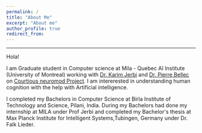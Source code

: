 ```yaml
---
permalink: /
title: "About Me"
excerpt: "About me"
author_profile: true
redirect_from: 
---
```

***
Hola!

I am Graduate student in Computer science at Mila - Quebec AI Institute (University of Montreal) working with [Dr. Karim Jerbi](https://mila.quebec/en/person/karim-jerbi/) and [Dr. Pierre Bellec](https://simexp.github.io/lab-website/team.html) on [Courtious neuromod Project](https://www.cneuromod.ca/). 
I am intererested in understanding human cognition with the help with Artificial intelligence.

I completed my Bachelors in Computer Science at Birla Institute of Technology and Science, Pilani, India.
During my Bachelors had done my internship at MILA under Prof Jerbi and completed my Bachelor's thesis at Max Planck Institute for Intelligent Systems,Tubingen, Germany under Dr. Falk Lieder.


  <Edit required>



